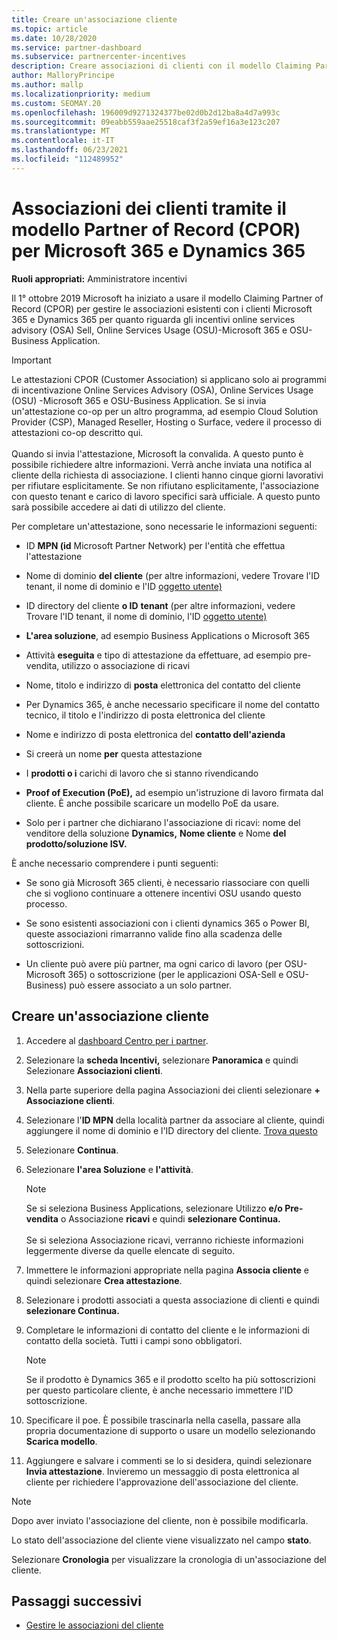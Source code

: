 ```yaml
---
title: Creare un'associazione cliente
ms.topic: article
ms.date: 10/28/2020
ms.service: partner-dashboard
ms.subservice: partnercenter-incentives
description: Creare associazioni di clienti con il modello Claiming Partner of Record (CPOR). Consente di gestire vendite, utilizzo e incentivi per Microsoft 365 & dynamics 365.
author: MalloryPrincipe
ms.author: mallp
ms.localizationpriority: medium
ms.custom: SEOMAY.20
ms.openlocfilehash: 196009d9271324377be02d0b2d12ba8a4d7a993c
ms.sourcegitcommit: 09eabb559aae25518caf3f2a59ef16a3e123c207
ms.translationtype: MT
ms.contentlocale: it-IT
ms.lasthandoff: 06/23/2021
ms.locfileid: "112489952"
---
```

# <a name="customer-associations-via-the-claimed-partner-of-record-cpor-model-for-microsoft-365-and-dynamics-365"></a>Associazioni dei clienti tramite il modello Partner of Record (CPOR) per Microsoft 365 e Dynamics 365


**Ruoli appropriati:** Amministratore incentivi

Il 1° ottobre 2019 Microsoft ha iniziato a usare il modello Claiming Partner of Record (CPOR) per gestire le associazioni esistenti con i clienti Microsoft 365 e Dynamics 365 per quanto riguarda gli incentivi online services advisory (OSA) Sell, Online Services Usage (OSU)-Microsoft 365 e OSU-Business Application.

>[!Important]
> Le attestazioni CPOR (Customer Association) si applicano solo ai programmi di incentivazione Online Services Advisory (OSA), Online Services Usage (OSU) -Microsoft 365 e OSU-Business Application. Se si invia un'attestazione co-op per un altro programma, ad esempio Cloud Solution Provider (CSP), Managed Reseller, Hosting o Surface, vedere il processo di attestazioni co-op descritto qui. <br><br>Quando si invia l'attestazione, Microsoft la convalida. A questo punto è possibile richiedere altre informazioni. Verrà anche inviata una notifica al cliente della richiesta di associazione. I clienti hanno cinque giorni lavorativi per rifiutare esplicitamente. Se non rifiutano esplicitamente, l'associazione con questo tenant e carico di lavoro specifici sarà ufficiale. A questo punto sarà possibile accedere ai dati di utilizzo del cliente. 

Per completare un'attestazione, sono necessarie le informazioni seguenti:

- ID **MPN (id** Microsoft Partner Network) per l'entità che effettua l'attestazione

- Nome di dominio **del cliente** (per altre informazioni, vedere Trovare l'ID tenant, il nome di dominio e l'ID [oggetto utente)](find-ids-and-domain-names.md)

- ID directory del cliente **o ID** **tenant** (per altre informazioni, vedere Trovare l'ID tenant, il nome di dominio, l'ID [oggetto utente)](find-ids-and-domain-names.md)

- **L'area soluzione**, ad esempio Business Applications o Microsoft 365

- Attività **eseguita** e tipo di attestazione da effettuare, ad esempio pre-vendita, utilizzo o associazione di ricavi

- Nome, titolo e indirizzo di **posta** elettronica del contatto del cliente

- Per Dynamics 365, è anche necessario  specificare il nome del contatto tecnico, il titolo e l'indirizzo di posta elettronica del cliente

- Nome e indirizzo di posta elettronica del **contatto dell'azienda**

- Si creerà un nome **per** questa attestazione

- I **prodotti o i** carichi di lavoro che si stanno rivendicando

- **Proof of Execution (PoE),** ad esempio un'istruzione di lavoro firmata dal cliente. È anche possibile scaricare un modello PoE da usare.

- Solo per i partner che dichiarano l'associazione di ricavi: nome del venditore della soluzione **Dynamics,** **Nome cliente** e Nome **del prodotto/soluzione ISV.** 

È anche necessario comprendere i punti seguenti:

- Se sono già Microsoft 365 clienti, è necessario riassociare con quelli che si vogliono continuare a ottenere incentivi OSU usando questo processo.

- Se sono esistenti associazioni con i clienti dynamics 365 o Power BI, queste associazioni rimarranno valide fino alla scadenza delle sottoscrizioni.

- Un cliente può avere più partner, ma ogni carico di lavoro (per OSU-Microsoft 365) o sottoscrizione (per le applicazioni OSA-Sell e OSU-Business) può essere associato a un solo partner.

## <a name="create-a-customer-association"></a>Creare un'associazione cliente

1. Accedere al [dashboard Centro per i partner](https://partner.microsoft.com/dashboard/).

2. Selezionare la **scheda Incentivi,** selezionare **Panoramica** e quindi Selezionare **Associazioni clienti**.

3. Nella parte superiore della pagina Associazioni dei clienti selezionare **+ Associazione clienti**.

4. Selezionare l'**ID MPN** della località partner da associare al cliente, quindi aggiungere il nome di dominio e l'ID directory del cliente. [Trova questo](find-ids-and-domain-names.md)

5. Selezionare **Continua**.

6. Selezionare **l'area Soluzione** e **l'attività**. 

   >[!Note]
   >
   >Se si seleziona Business Applications, selezionare Utilizzo **e/o Pre-vendita** o Associazione **ricavi** e quindi **selezionare Continua.** 
   <br><br>Se si seleziona Associazione ricavi, verranno richieste informazioni leggermente diverse da quelle elencate di seguito.

7. Immettere le informazioni appropriate nella pagina **Associa cliente** e quindi selezionare **Crea attestazione**.

8. Selezionare i prodotti associati a questa associazione di clienti e quindi **selezionare Continua.**

9. Completare le informazioni di contatto del cliente e le informazioni di contatto della società. Tutti i campi sono obbligatori. 

   >[!NOTE]
   >Se il prodotto è Dynamics 365 e il prodotto scelto ha più sottoscrizioni per questo particolare cliente, è anche necessario immettere l'ID sottoscrizione.

10. Specificare il poe. È possibile trascinarla nella casella, passare alla propria documentazione di supporto o usare un modello selezionando **Scarica modello**. 

11. Aggiungere e salvare i commenti se lo si desidera, quindi selezionare **Invia attestazione**. Invieremo un messaggio di posta elettronica al cliente per richiedere l'approvazione dell'associazione del cliente.

   >[!NOTE]
   >Dopo aver inviato l'associazione del cliente, non è possibile modificarla.

Lo stato dell'associazione del cliente viene visualizzato nel campo **stato**.

Selezionare **Cronologia** per visualizzare la cronologia di un'associazione del cliente.

## <a name="next-steps"></a>Passaggi successivi

- [Gestire le associazioni del cliente](incentives-manage-customer-associations.md)